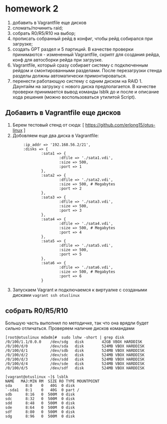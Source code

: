 # homework 2
1. добавить в Vagrantfile еще дисков
2. сломать/починить raid;
3. собрать R0/R5/R10 на выбор;
4. прописать собранный рейд в конфиг, чтобы рейд собирался при загрузке;
5. создать GPT раздел и 5 партиций. В качестве проверки принимаются - измененный Vagrantfile, скрипт для создания рейда, конф для автосборки рейда при загрузке.
6. Vagrantfile, который сразу собирает систему с подключенным рейдом и смонтированными разделами. После перезагрузки стенда разделы должны автоматически примонтироваться.
7. перенести работающую систему с одним диском на RAID 1. Даунтайм на загрузку с нового диска предполагается. В качестве проверки принимается вывод команды lsblk до и после и описание хода решения (можно воспользоваться утилитой Script).

## Добавить в Vagrantfile еще дисков

1. Берем тестовый стенд от сюда: [ https://github.com/erlong15/otus-linux ]
2. Добовляем еще два диска в Vagrantfile:
```  :box_name => "centos/7",
        :ip_addr => '192.168.56.2/21',
        :disks => {
                :sata1 => {
                        :dfile => './sata1.vdi',
                        :size => 500,
                        :port => 1
                },
                :sata2 => {
                        :dfile => './sata2.vdi',
                        :size => 500, # Megabytes
                        :port => 2
                },
                :sata3 => {
                        :dfile => './sata3.vdi',
                        :size => 500,
                        :port => 3
                },
                :sata4 => {
                        :dfile => './sata4.vdi',
                        :size => 500, # Megabytes
                        :port => 4
                },
                :sata5 => {
                        :dfile => './sata5.vdi',
                        :size => 500,
                        :port => 5
                },
                :sata6 => {
                        :dfile => './sata6.vdi',
                        :size => 500, # Megabytes
                        :port => 6
                }
```
3. Запускаем Vagrant и подключаемся к виртуалке с создаными дисками
   ``` vagrant ssh otuslinux ```
   
## собрать R0/R5/R10

 Большую часть выполнил по методичке, так что она врядли будет сильно отличаться.
 Проверяем наличие дисков командами
 ``` 
 [root@otuslinux mdadm]#  sudo lshw -short | grep disk
/0/100/1.1/0.0.0    /dev/sdg   disk        42GB VBOX HARDDISK
/0/100/d/0          /dev/sda   disk        524MB VBOX HARDDISK
/0/100/d/1          /dev/sdb   disk        524MB VBOX HARDDISK
/0/100/d/2          /dev/sdc   disk        524MB VBOX HARDDISK
/0/100/d/3          /dev/sdd   disk        524MB VBOX HARDDISK
/0/100/d/4          /dev/sde   disk        524MB VBOX HARDDISK
/0/100/d/5          /dev/sdf   disk        524MB VBOX HARDDISK 
```
```
[vagrant@otuslinux ~]$ lsblk
NAME   MAJ:MIN RM  SIZE RO TYPE MOUNTPOINT
sda      8:0    0   40G  0 disk
`-sda1   8:1    0   40G  0 part /
sdb      8:16   0  500M  0 disk
sdc      8:32   0  500M  0 disk
sdd      8:48   0  500M  0 disk
sde      8:64   0  500M  0 disk
sdf      8:80   0  500M  0 disk
sdg      8:96   0  500M  0 disk
```
